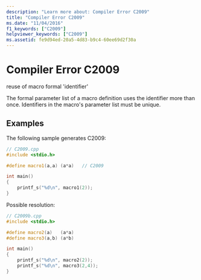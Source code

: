```yaml
---
description: "Learn more about: Compiler Error C2009"
title: "Compiler Error C2009"
ms.date: "11/04/2016"
f1_keywords: ["C2009"]
helpviewer_keywords: ["C2009"]
ms.assetid: fe9d94ed-20a5-4d83-b9c4-60ee69d2f30a
---
```

# Compiler Error C2009

reuse of macro formal 'identifier'

The formal parameter list of a macro definition uses the identifier more than once. Identifiers in the macro's parameter list must be unique.

## Examples

The following sample generates C2009:

```cpp
// C2009.cpp
#include <stdio.h>

#define macro1(a,a) (a*a)   // C2009

int main()
{
    printf_s("%d\n", macro1(2));
}
```

Possible resolution:

```cpp
// C2009b.cpp
#include <stdio.h>

#define macro2(a)   (a*a)
#define macro3(a,b) (a*b)

int main()
{
    printf_s("%d\n", macro2(2));
    printf_s("%d\n", macro3(2,4));
}
```
